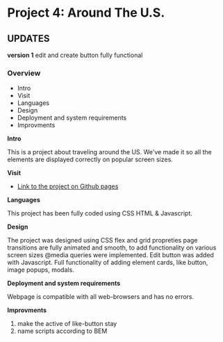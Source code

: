 # Project 4: Around The U.S.

## UPDATES
**version 1**
edit and create button fully functional

### Overview
* Intro
* Visit 
* Languages
* Design
* Deployment and system requirements
* Improvments

**Intro**

This is a project about traveling around the US. We've made it so all the elements are displayed correctly on popular screen sizes.

**Visit**

* [Link to the project on Github pages](https://ykblaze.github.io/web_project_4/)

**Languages**

This project has been fully coded using CSS HTML & Javascript. 

**Design**

The project was designed using CSS flex and grid propreties page transitions are fully animated and smooth, to add functionality on various screen sizes @media queries were implemented. Edit button was added with Javascript. Full functionality of adding element cards, like button, image popups, modals.  

**Deployment and system requirements**

Webpage is compatible with all web-browsers and has no errors.

**Improvments**

1. make the active of like-button stay
2. name scripts according to BEM
